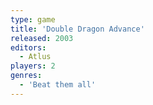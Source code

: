 ```yaml
---
type: game
title: 'Double Dragon Advance'
released: 2003
editors: 
  - Atlus
players: 2
genres:
  - 'Beat them all'
---
```

